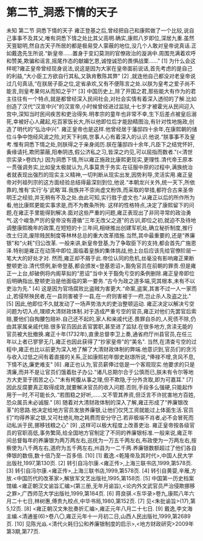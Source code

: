 # 第二节_洞悉下情的天子

未知
第二节
洞悉下情的天子
雍正登基之后,曾经把自己和康熙做了一个比较,说自己事事不及其父,唯有洞悉下情之处比其父高明.确实,康熙八岁即位,深居九重.虽然天亶聪明,然自古天子所居的都是极易受人蒙蔽的地位,没几个人敢对皇帝说真话.正如戴逸先生所说.“新皇帝......置身于变幻莫测的官僚政治的漩涡中.周围充满着欢呼和赞美,欺骗和谣言,摇尾作态的献媚乞恩,诚惶诚恐的畏惧战栗......"
[1]
为什么会这样呢?雍正皇帝曾经现身说法,说这是因为大家在皇帝面前说话,首先考虑的是自己的利益,“大小臣工方欲自行其私,又孰肯敷陈其弊"
[2]
,就连他自己都没对老皇帝说过几句真话,“在朕居子臣之位,定省承欢,又有不便陈言之处.以朕为皇考之爱子尚不能言,则皇考果何从而知之乎?"
[3]
中国历史上,除了开国之君,那些能大有作为的君主往往有一个特点,就是都曾经深入民间社会,对社会实情有着深入透彻的了解.比如创造了汉代“汉宣中兴"的汉宣帝,小时候曾经进过监狱,十七岁才被霍光从民间迎入宫中,深知当时民间疾苦和吏治得失.明孝宗的童年也非常不幸,生下后差点被皇后溺死,幸被好心人藏起,吃百家饭长大,所以他即位后才能励精图治,有针对性地施政,创造了明代的“弘治中兴".
雍正皇帝也是这样.他曾经居于藩邸四十余年,在康熙朝的储位斗争中饱经风波之险,对天下利病,世事人心有着深入的认识.他说.“朕事事不及皇考.惟有洞悉下情之处,则朕得之于亲身阅历.朕在藩邸四十余年,凡臣下之结党怀奸,夤缘请托,欺罔蒙蔽,阳奉阴违,假公济私之习,皆深之灼见,可以屈指而数者."(<清世宗实录>卷四九)
因为洞悉下情,所以雍正施政比康熙更现实,更理性.清代帝王原本一贯强调务实,比如皇太极就认为,凡事莫贵于务实.在征服中原的过程中,满族统治者就表现出强烈的现实主义精神,一切判断从现实出发,因势利导,灵活实用.雍正皇帝对列祖列宗的这方面经验总结得最深刻到位,他说.“本朝龙兴关外,统一天下,所依靠的,惟有'实行’与'武略’耳.我族并不崇尚虚文粉饰,而采取的举措,都符合古来圣帝明王之经验,并无稍有不及之处.由此可知,实行胜于虚文也."从雍正以后的所作所为看,他比康熙更能实事求是,而不为教条所拘.
这样的性格特点,决定了康熙留下的问题,在雍正手里能得到解决.面对这些严重的问题,雍正表现出了非同寻常的政治勇气.这个峻急严厉的皇帝没有遵循“三年无改父之道"的古训,即位之初,就迫不及待地调整康熙晚年的政策,在短短的十三年间,相继推出创建军机处,确立秘折制度,推行改土归流,废除贱民制度等林林总总的重大改革措施.当然,其中最重要的,还是“养廉银"和“火耗"归公改革.
一般来讲,新皇帝登基,为了争取臣下的支持,都会首先广施恩泽.特别是雍正在动荡中即位,面临着皇族的集体挑战,他上台后应该先给官僚阶层一笔大大的好处才对.
然而,雍正却不屑于此.帝位认同的危机,丝毫没有影响雍正果断整顿吏治.清代惯例,新帝登基,都会颁发<登基恩诏>,豁免官员在前朝的罪责.但是雍正一上台,却破例将内阁草拟的“恩诏"当中关于豁免亏空的条例删除.雍正皇帝即位后明确指出,整顿吏治是他面临的第一要务.“古今为政之道多端,究其根本,未有不以吏治为先."
[4]
这是因为官场腐败比盗贼为害更大.“命案,盗案,其害不过一人一家而止,若侵帑殃民者,在一县则害被于一县,在一府则害被于一府,岂止杀人及盗之比."
[5]
因此,他即位不久就发动了一场声势浩大的吏治整顿运动.
雍正决定以解决亏空问题为切入点,理顺大清财政体制.对于造成严重亏空的官员,雍正对他们先罢官后索赔,要他们自掏腰包赔补.自己还不起的,家人和亲戚代还.畏罪自杀的,人死债不除,仍由其家属亲戚代赔.很多官员因此丢官罢职,甚至进了监狱.在很多地方,贪渎无能的官员被大批撤换.雍正十年(1732年),直隶总督李卫上奏,通省府厅州县官员,在任三年以上者已寥寥无几.雍正也因此获得了“抄家皇帝"的“美名".
当然,在清查亏空的过程中,雍正也比以前更为深入地了解了大清财政体制的弊端.他意识到,官员们的贪污与收入过低之间有着直接的关系,正如康熙初年御史赵璟所说,“俸禄不增,贪风不息,下情不达,廉吏难支"
[6]
.雍正也认为,官员薪俸过低是一个客观现实.他要求的只是清廉,而并不是让官员们饿着肚子办公.“诸凡总期尔合于公慎而已,朕未有令尔等地方大吏至于困苦之心."“未有枵腹从事之理,但不欺隐,于分外贪取,即为可嘉耳."
[7]
因此反腐要真正取得成效,就要解决官员的收入问题.否则,手段多么强硬,只能起作用于一时,不可能长久.“若图稳之好听,......又不管其养资,但泛言不许扰害地方百姓,恐众属员未必诚服."
[8]
随着对大清财政体制的深入了解,雍正形成了“养廉银改革"的思路.他决定给地方官员发放养廉银,让他们仅凭工资就能过上体面生活.官员们“均得养家之银,又可杜绝礼物之耗费而安分守己.若非极端不肖者,必不会冒死而动私派于民,挪移钱粮之心"
[9]
,这样可以极大程度上改善吏治.
雍正皇帝按各级官员的官职高低,事务繁简,给全国地方官制定了不同的养廉银标准.一般来说,雍正年间总督每年的养廉银为两万两左右,巡抚为一万五千两左右,布政使为一万两左右,按察使为八千两左右,道府为五千两左右,州县为一二千两.养廉银数额超过了他们各自俸银的数倍,数十倍乃至一百多倍.
[10]
[1]
戴逸.<乾隆帝及其时代>,中国人民大学出版社,1997,第130页.
[2]
转引自冯尔康.<雍正传>,上海三联书店,1999,第578页.
[3]
转引自冯尔康.<雍正传>,上海三联书店,1999,第578页.
[4]
转引自黄婴,辛雁,方放.<中国历代的改革家>,解放军文艺出版社,1995,第158页.
[5]
中国第一历史档案馆编.<雍正朝汉文谕旨汇编>(第三册,无年月谕旨),<论内外文武官员严治侵欺挪移之罪>,广西师范大学出版社,1999,第184页.
[6]
蒋良骐.<东华录>卷九,康熙八年六月二十七日,林树惠,傅贵九校点,中华书局,1980,第152页.
[7]
见<朱批谕旨>(17),第5,12页.
[8]
<雍正朝汉文朱批奏折汇编>,雍正元年八月二十七日.
[9]
戴逸,李文海主编.<清通鉴(6)>卷八〇,雍正元年十一月初二日,山西人民出版社,1999,第2689页.
[10]
见陈光焱.<清代火耗归公和养廉银制度的启示>,<地方财政研究>2009年第3期,第77页.